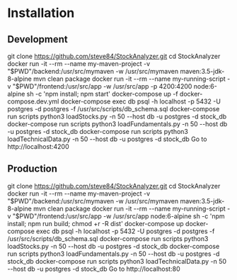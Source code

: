 # Installation

## Development
git clone https://github.com/steve84/StockAnalyzer.git
cd StockAnalyzer
docker run -it --rm --name my-maven-project -v "$PWD"/backend:/usr/src/mymaven -w /usr/src/mymaven maven:3.5-jdk-8-alpine mvn clean package
docker run -it --rm --name my-running-script -v "$PWD"/frontend:/usr/src/app -w /usr/src/app -p 4200:4200 node:6-alpine sh -c 'npm install; npm start'
docker-compose up -f docker-compose.dev.yml
docker-compose exec db psql -h localhost -p 5432 -U postgres -d postgres -f /usr/src/scripts/db_schema.sql
docker-compose run scripts python3 loadStocks.py -n 50 --host db -u postgres -d stock_db
docker-compose run scripts python3 loadFundamentals.py -n 50 --host db -u postgres -d stock_db
docker-compose run scripts python3 loadTechnicalData.py -n 50 --host db -u postgres -d stock_db
Go to http://localhost:4200

## Production
git clone https://github.com/steve84/StockAnalyzer.git
cd StockAnalyzer
docker run -it --rm --name my-maven-project -v "$PWD"/backend:/usr/src/mymaven -w /usr/src/mymaven maven:3.5-jdk-8-alpine mvn clean package
docker run -it --rm --name my-running-script -v "$PWD"/frontend:/usr/src/app -w /usr/src/app node:6-alpine sh -c 'npm install; npm run build; chmod +r -R dist'
docker-compose up
docker-compose exec db psql -h localhost -p 5432 -U postgres -d postgres -f /usr/src/scripts/db_schema.sql
docker-compose run scripts python3 loadStocks.py -n 50 --host db -u postgres -d stock_db
docker-compose run scripts python3 loadFundamentals.py -n 50 --host db -u postgres -d stock_db
docker-compose run scripts python3 loadTechnicalData.py -n 50 --host db -u postgres -d stock_db
Go to http://localhost:80
